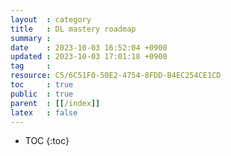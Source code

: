 ```yaml
---
layout  : category
title   : DL mastery roadmap
summary : 
date    : 2023-10-03 16:52:04 +0900
updated : 2023-10-03 17:01:18 +0900
tag     : 
resource: C5/6C51F0-50E2-4754-8FDD-B4EC254CE1CD
toc     : true
public  : true
parent  : [[/index]]
latex   : false
---
```

* TOC
{:toc}

# 
